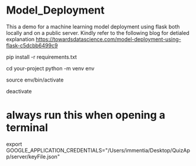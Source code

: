 # Model_Deployment

This a demo for a machine learning model deployment using flask both locally and on a public server.
Kindly refer to the following blog for detialed explanation
https://towardsdatascience.com/model-deployment-using-flask-c5dcbb6499c9

pip install -r requirements.txt

cd your-project
python -m venv env

source env/bin/activate

deactivate

# always run this when opening a terminal

export GOOGLE_APPLICATION_CREDENTIALS="/Users/immentia/Desktop/QuizApp/server/keyFile.json"

